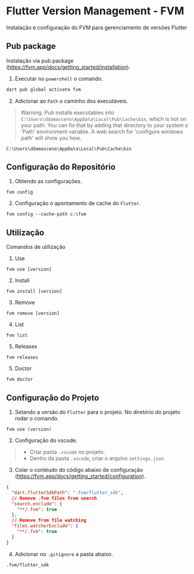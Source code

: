 # Flutter Version Management - FVM
Instalação e configuração do FVM para gerenciamento de versões Flutter

## Pub package
Instalação via pub package (https://fvm.app/docs/getting_started/installation).

1. Executar no `powershell` o comando.
```powershell
dart pub global activate fvm
```
2. Adicionar ao `Path` o caminho dos executáveis.
> Warning: Pub installs executables into `C:\Users\ddamasceno\AppData\Local\Pub\Cache\bin`, which is not on your path.
You can fix that by adding that directory to your system s 'Path' environment variable. A web search for 'configure windows path' will show you how.

```
C:\Users\ddamasceno\AppData\Local\Pub\Cache\bin
```

## Configuração do Repositório
1. Obtendo as configurações.
```
fvm config
```
2. Configuração o apontamento de cache do `Flutter`.
```
fvm config --cache-path c:\fvm
```

## Utilização
Comandos de utilização
1. Use
```
fvm use [version]
```
2. Install
```
fvm install [version]
```
3. Remove
```
fvm remove [version]
```
4. List
```
fvm list
```
5. Releases
```
fvm releases
```
5. Doctor
```
fvm doctor
```

## Configuração do Projeto
1. Setando a versão do `Flutter` para o projeto. No diretório do projeto rodar o comando. 
```
fvm use (version)
```
2. Configuração do vscode.
> - Criar pasta `.vscode` no projeto.
> - Dentro da pasta `.vscode`, criar o arquivo `settings.json`.
3. Colar o contéudo do código abaixo de configuração (https://fvm.app/docs/getting_started/configuration).
```json
{
  "dart.flutterSdkPath": ".fvm/flutter_sdk",
  // Remove .fvm files from search
  "search.exclude": {
    "**/.fvm": true
  },
  // Remove from file watching
  "files.watcherExclude": {
    "**/.fvm": true
  }
}
```
4. Adicionar no `.gitignore` a pasta abaixo.
```
.fvm/flutter_sdk
```
